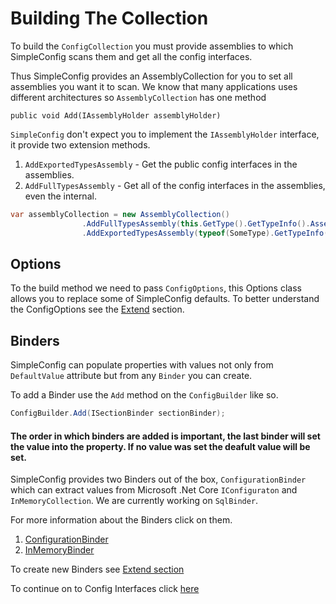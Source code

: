 # Building The Collection
To build the `ConfigCollection` you must provide assemblies to which SimpleConfig scans them and get all the config interfaces.

Thus SimpleConfig provides an AssemblyCollection for you to set all assemblies you want it to scan.
We know that many applications uses different architectures so `AssemblyCollection` has one method

`public void Add(IAssemblyHolder assemblyHolder)`

`SimpleConfig` don't expect you to implement the `IAssemblyHolder` interface, it provide two extension methods.

1. `AddExportedTypesAssembly` - Get the public config interfaces in the assemblies.
2. `AddFullTypesAssembly` - Get all of the config interfaces in the assemblies, even the internal.


````C#
var assemblyCollection = new AssemblyCollection()
				.AddFullTypesAssembly(this.GetType().GetTypeInfo().Assembly)
				.AddExportedTypesAssembly(typeof(SomeType).GetTypeInfo().Assembly);
````

## Options

To the build method we need to pass `ConfigOptions`, this Options class allows you to replace some of SimpleConfig defaults. To better understand the ConfigOptions see the [Extend]() section.

## Binders
SimpleConfig can populate properties with values not only from `DefaultValue` attribute but from any `Binder` you can create.

To add a Binder use the `Add` method on the `ConfigBuilder` like so.
````C#
ConfigBuilder.Add(ISectionBinder sectionBinder);
````

#### The order in which binders are added is important, the last binder will set the value into the property. If no value was set the deafult value will be set.

SimpleConfig provides two Binders out of the box, `ConfigurationBinder` which can extract values from Microsoft .Net Core `IConfiguraton` and `InMemoryCollection`. We are currently working on `SqlBinder`.

For more information about the Binders click on them.
1. [ConfigurationBinder]()
2. [InMemoryBinder]()

To create new Binders see [Extend section]()

To continue on to Config Interfaces click [here]()
